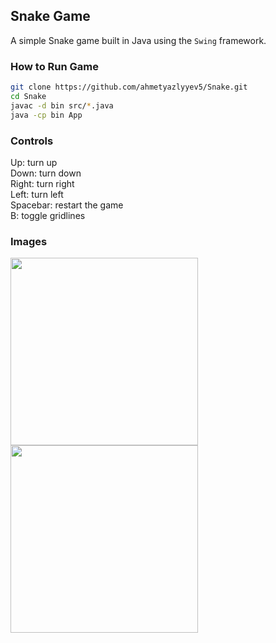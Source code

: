 ## Snake Game
A simple Snake game built in Java using the `Swing` framework.

### How to Run Game

```bash
git clone https://github.com/ahmetyazlyyev5/Snake.git
cd Snake
javac -d bin src/*.java
java -cp bin App
```
### Controls
Up: turn up<br />
Down: turn down<br />
Right: turn right<br />
Left: turn left<br />
Spacebar: restart the game<br />
B: toggle gridlines

### Images
<p> 
  <img width="300" src="https://github.com/user-attachments/assets/4332f717-7688-4da2-9f5e-98cc7c822eba" /> 
  <img width="300" src="https://github.com/user-attachments/assets/cbf255f2-cd95-4baa-9d9d-8643fbbe3ac4" /> 
</p>
